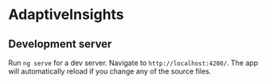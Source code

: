 # AdaptiveInsights

## Development server

Run `ng serve` for a dev server. Navigate to `http://localhost:4200/`. The app will automatically reload if you change any of the source files.


